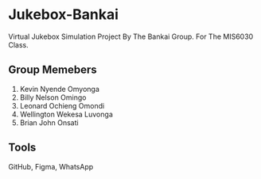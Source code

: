 # Jukebox-Bankai
 Virtual Jukebox Simulation Project By The Bankai Group. For The MIS6030 Class.

 ## Group Memebers
 1. Kevin Nyende Omyonga
 2. Billy Nelson Omingo
 3. Leonard Ochieng Omondi
 4. Wellington Wekesa Luvonga
 5. Brian John Onsati

 ## Tools
 GitHub, Figma, WhatsApp
